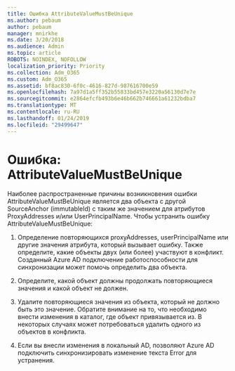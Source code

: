 ```yaml
---
title: Ошибка AttributeValueMustBeUnique
ms.author: pebaum
author: pebaum
manager: mnirkhe
ms.date: 3/20/2018
ms.audience: Admin
ms.topic: article
ROBOTS: NOINDEX, NOFOLLOW
localization_priority: Priority
ms.collection: Adm_O365
ms.custom: Adm_O365
ms.assetid: bf8ac830-6f0c-4616-827d-987616700e59
ms.openlocfilehash: 7a97d1a5ff352b55833bd457e3220a56130d7e7e
ms.sourcegitcommit: e2864efcfb493b6e46b662b746661a61232bdba7
ms.translationtype: MT
ms.contentlocale: ru-RU
ms.lasthandoff: 01/24/2019
ms.locfileid: "29499647"
---
```

# <a name="error-attributevaluemustbeunique"></a>Ошибка: AttributeValueMustBeUnique

Наиболее распространенные причины возникновения ошибки AttributeValueMustBeUnique является два объекта с другой SourceAnchor (immutableId) с таким же значением для атрибутов ProxyAddresses и/или UserPrincipalName. Чтобы устранить ошибку AttributeValueMustBeUnique:
  
1. Определение повторяющихся proxyAddresses, userPrincipalName или другие значения атрибута, который вызывает ошибку. Также определите, какие объекты двух (или более) участвуют в конфликт. Созданный Azure AD подключение работоспособности для синхронизации может помочь определить два объекта.
    
2. Определите, какой объект должны продолжать повторяющиеся значения и какой объект не должен.
    
3. Удалите повторяющиеся значения из объекта, который не должно быть это значение. Обратите внимание на то, что необходимо внести изменения в каталог, где объект привязывается из. В некоторых случаях может потребоваться удалить одного из объектов в конфликта.
    
4. Если вы внесли изменения в локальный AD, позволяют Azure AD подключить синхронизировать изменение текста Error для устранения.
    

